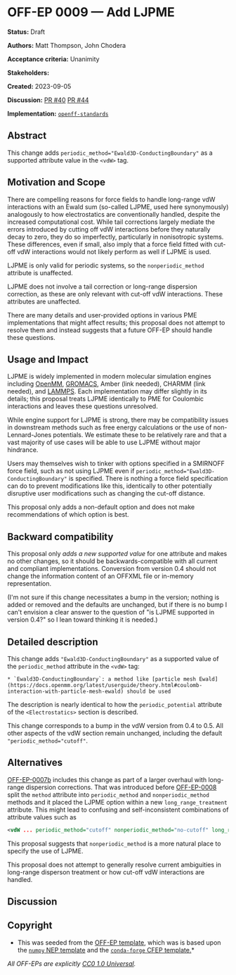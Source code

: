 # OFF-EP 0009 — Add LJPME

**Status:** Draft

**Authors:** Matt Thompson, John Chodera

**Acceptance criteria:** Unanimity

**Stakeholders:**

**Created:** 2023-09-05

**Discussion:** [PR #40](https://github.com/openforcefield/standards/pull/40) [PR #44](https://github.com/openforcefield/standards/pull/44)

**Implementation:** [``openff-standards``](https://github.com/openforcefield/openff-standards)

## Abstract

This change adds `periodic_method="Ewald3D-ConductingBoundary"` as a supported attribute value in the `<vdW>` tag.

## Motivation and Scope

There are compelling reasons for force fields to handle long-range vdW interactions with an Ewald sum (so-called LJPME, used here synonymously) analogously to how electrostatics are conventionally handled, despite the increased computational cost. While tail corrections largely mediate the errors introduced by cutting off vdW interactions before they naturally decay to zero, they do so imperfectly, particularly in nonisotropic systems. These differences, even if small, also imply that a force field fitted with cut-off vdW interactions would not likely perform as well if LJPME is used.

LJPME is only valid for periodic systems, so the `nonperiodic_method` attribute is unaffected.

LJPME does not involve a tail correction or long-range dispersion correction, as these are only relevant with cut-off vdW interactions. These attributes are unaffected.

There are many details and user-provided options in various PME implementations that might affect results; this proposal does not attempt to resolve them and instead suggests that a future OFF-EP should handle these questions.

## Usage and Impact

LJPME is widely implemented in modern molecular simulation engines including [OpenMM](http://docs.openmm.org/latest/api-python/generated/openmm.openmm.NonbondedForce.html?highlight=ljpme), [GROMACS](https://manual.gromacs.org/current/reference-manual/functions/long-range-vdw.html#lennard-jones-pme), Amber (link needed), CHARMM (link needed), and [LAMMPS](https://docs.lammps.org/pair_lj_long.html). Each implementation may differ slightly in its details; this proposal treats LJPME identically to PME for Coulombic interactions and leaves these questions unresolved.

While engine support for LJPME is strong, there may be compatibility issues in downstream methods such as free energy calculations or the use of non-Lennard-Jones potentials. We estimate these to be relatively rare and that a vast majority of use cases will be able to use LJPME without major hindrance.

Users may themselves wish to tinker with options specified in a SMIRNOFF force field, such as not using LJPME even if `periodic_method="Ewald3D-ConductingBoundary"` is specified. There is nothing a force field specification can do to prevent modifications like this, identically to other potentially disruptive user modifications such as changing the cut-off distance.

This proposal only adds a non-default option and does not make recommendations of which option is best.

## Backward compatibility

This proposal only *adds a new supported value* for one attribute and makes no other changes, so it should be backwards-compatible with all current and compliant implementations. Conversion from version 0.4 should not change the information content of an OFFXML file or in-memory representation.

(I'm not sure if this change necessitates a bump in the version; nothing is added or removed and the defaults are unchanged, but if there is no bump I can't envision a clear answer to the question of "is LJPME supported in version 0.4?" so I lean toward thinking it is needed.)

## Detailed description

This change adds `"Ewald3D-ConductingBoundary"` as a supported value of the `periodic_method` attribute in the `<vdW>` tag:

```
* `Ewald3D-ConductingBoundary`: a method like [particle mesh Ewald](https://docs.openmm.org/latest/userguide/theory.html#coulomb-interaction-with-particle-mesh-ewald) should be used
```

The description is nearly identical to how the `periodic_potential` attribute of the `<Electrostatics>` section is described.

This change corresponds to a bump in the vdW version from 0.4 to 0.5. All other aspects of the vdW section remain unchanged, including the default `"periodic_method="cutoff"`.

## Alternatives

[OFF-EP-0007b](https://github.com/openforcefield/standards/pull/44) includes this change as part of a larger overhaul with long-range dispersion corrections. That was introduced before [OFF-EP-0008](https://github.com/openforcefield/standards/pull/53) split the `method` attribute into `periodic_method` and `nonperiodic_method` methods and it placed the LJPME option within a new `long_range_treatment` attribute. This might lead to confusing and self-inconsistent combinations of attribute values such as

```XML
<vdW ... periodic_method="cutoff" nonperiodic_method="no-cutoff" long_range_treatment="Ewald3D-ConductingBoundary" </vdW>
```

This proposal suggests that `nonperiodic_method` is a more natural place to specify the use of LJPME.

This proposal does not attempt to generally resolve current ambiguities in long-range disperson treatment or how cut-off vdW interactions are handled.

## Discussion

## Copyright

* This was seeded from the
[OFF-EP template](https://github.com/openforcefield/standards/blob/main/docs/enhancement-proposals/off-ep-template.md),
which was is based upon the
[``numpy`` NEP template]( https://github.com/numpy/numpy/blob/master/doc/neps/nep-template.rst) and the
[``conda-forge`` CFEP template.](https://github.com/conda-forge/cfep/blob/master/cfep-00.md)*

*All OFF-EPs are explicitly [CC0 1.0 Universal](https://creativecommons.org/publicdomain/zero/1.0/).*
